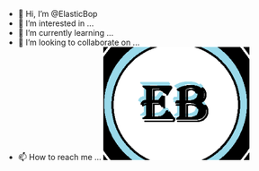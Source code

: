 - 👋 Hi, I’m @ElasticBop
- 👀 I’m interested in ...
- 🌱 I’m currently learning ...
- 💞️ I’m looking to collaborate on ...
- 📫 How to reach me ...
![alt text](test.png)
<!---
ElasticBop/ElasticBop is a ✨ special ✨ repository because its `README.md` (this file) appears on your GitHub profile.
You can click the Preview link to take a look at your changes.
--->
